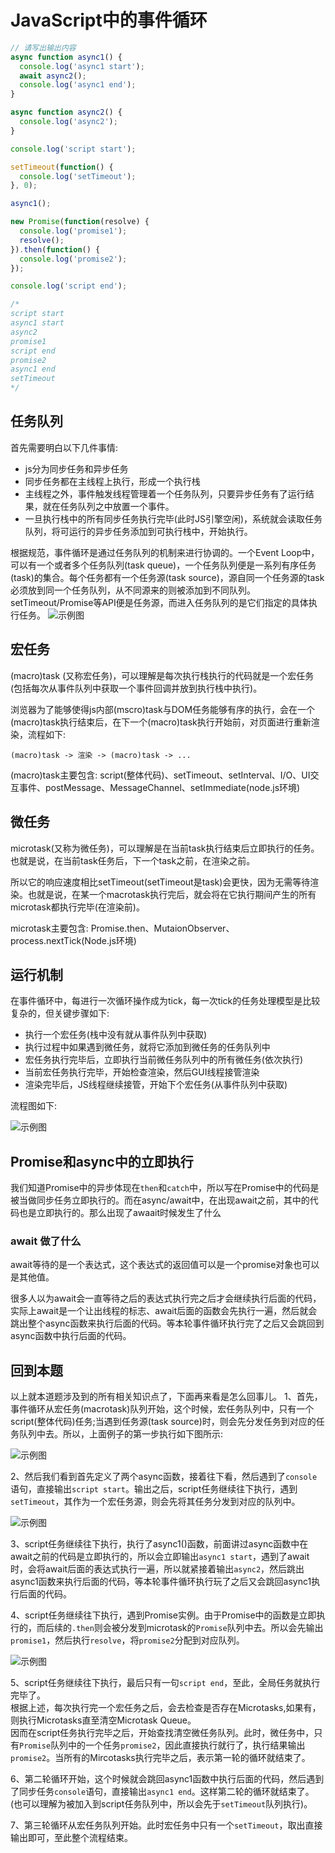 # JavaScript中的事件循环
``` js
// 请写出输出内容
async function async1() {
  console.log('async1 start');
  await async2();
  console.log('async1 end');
}

async function async2() {
  console.log('async2');
}

console.log('script start');

setTimeout(function() {
  console.log('setTimeout');
}, 0);

async1();

new Promise(function(resolve) {
  console.log('promise1');
  resolve();
}).then(function() {
  console.log('promise2');
});

console.log('script end');

/*
script start
async1 start
async2
promise1
script end
promise2
async1 end
setTimeout
*/
```

## 任务队列
首先需要明白以下几件事情:
* js分为同步任务和异步任务
* 同步任务都在主线程上执行，形成一个执行栈
* 主线程之外，事件触发线程管理着一个任务队列，只要异步任务有了运行结果，就在任务队列之中放置一个事件。
* 一旦执行栈中的所有同步任务执行完毕(此时JS引擎空闲)，系统就会读取任务队列，将可运行的异步任务添加到可执行栈中，开始执行。

根据规范，事件循环是通过任务队列的机制来进行协调的。一个Event Loop中，可以有一个或者多个任务队列(task queue)，一个任务队列便是一系列有序任务(task)的集合。每个任务都有一个任务源(task source)，源自同一个任务源的task必须放到同一个任务队列，从不同源来的则被添加到不同队列。 setTimeout/Promise等API便是任务源，而进入任务队列的是它们指定的具体执行任务。
![示例图](/eventLoop/1.png)

## 宏任务
(macro)task (又称宏任务)，可以理解是每次执行栈执行的代码就是一个宏任务(包括每次从事件队列中获取一个事件回调并放到执行栈中执行)。

浏览器为了能够使得js内部(mscro)task与DOM任务能够有序的执行，会在一个(macro)task执行结束后，在下一个(macro)task执行开始前，对页面进行重新渲染，流程如下:
```
(macro)task -> 渲染 -> (macro)task -> ...
```
(macro)task主要包含: script(整体代码)、setTimeout、setInterval、I/O、UI交互事件、postMessage、MessageChannel、setImmediate(node.js环境)

## 微任务
microtask(又称为微任务)，可以理解是在当前task执行结束后立即执行的任务。也就是说，在当前task任务后，下一个task之前，在渲染之前。

所以它的响应速度相比setTimeout(setTimeout是task)会更快，因为无需等待渲染。也就是说，在某一个macrotask执行完后，就会将在它执行期间产生的所有microtask都执行完毕(在渲染前)。

microtask主要包含: Promise.then、MutaionObserver、process.nextTick(Node.js环境)

## 运行机制
在事件循环中，每进行一次循环操作成为tick，每一次tick的任务处理模型是比较复杂的，但关键步骤如下:
* 执行一个宏任务(栈中没有就从事件队列中获取)
* 执行过程中如果遇到微任务，就将它添加到微任务的任务队列中
* 宏任务执行完毕后，立即执行当前微任务队列中的所有微任务(依次执行)
* 当前宏任务执行完毕，开始检查渲染，然后GUI线程接管渲染
* 渲染完毕后，JS线程继续接管，开始下个宏任务(从事件队列中获取)

流程图如下:

![示例图](/eventLoop/2.jpg)

## Promise和async中的立即执行
我们知道Promise中的异步体现在`then`和`catch`中，所以写在Promise中的代码是被当做同步任务立即执行的。而在async/await中，在出现await之前，其中的代码也是立即执行的。那么出现了awaait时候发生了什么

### await 做了什么
await等待的是一个表达式，这个表达式的返回值可以是一个promise对象也可以是其他值。

很多人以为await会一直等待之后的表达式执行完之后才会继续执行后面的代码，实际上await是一个让出线程的标志、await后面的函数会先执行一遍，然后就会跳出整个async函数来执行后面的代码。等本轮事件循环执行完了之后又会跳回到async函数中执行后面的代码。

## 回到本题
以上就本道题涉及到的所有相关知识点了，下面再来看是怎么回事儿。
1、首先，事件循环从宏任务(macrotask)队列开始，这个时候，宏任务队列中，只有一个script(整体代码)任务;当遇到任务源(task source)时，则会先分发任务到对应的任务队列中去。所以，上面例子的第一步执行如下图所示:

![示例图](/eventLoop/3.png)

2、然后我们看到首先定义了两个async函数，接着往下看，然后遇到了`console`语句，直接输出`script start`。输出之后，script任务继续往下执行，遇到`setTimeout`，其作为一个宏任务源，则会先将其任务分发到对应的队列中。

![示例图](/eventLoop/4.png)

3、script任务继续往下执行，执行了async1()函数，前面讲过async函数中在await之前的代码是立即执行的，所以会立即输出`async1 start`，遇到了await时，会将await后面的表达式执行一遍，所以就紧接着输出`async2`，然后跳出async1函数来执行后面的代码，等本轮事件循环执行玩了之后又会跳回async1执行后面的代码。

4、script任务继续往下执行，遇到Promise实例。由于Promise中的函数是立即执行的，而后续的`.then`则会被分发到microtask的`Promise`队列中去。所以会先输出`promise1`，然后执行`resolve`，将`promise2`分配到对应队列。

![示例图](/eventLoop/5.png)

5、script任务继续往下执行，最后只有一句`script end`，至此，全局任务就执行完毕了。  
根据上述，每次执行完一个宏任务之后，会去检查是否存在Microtasks,如果有，则执行Microtasks直至清空Microtask Queue。  
因而在script任务执行完毕之后，开始查找清空微任务队列。此时，微任务中，只有`Promise`队列中的一个任务`promise2`，因此直接执行就行了，执行结果输出`promise2`。当所有的Mircotasks执行完毕之后，表示第一轮的循环就结束了。

6、第二轮循环开始，这个时候就会跳回async1函数中执行后面的代码，然后遇到了同步任务`console`语句，直接输出`async1 end`。这样第二轮的循环就结束了。(也可以理解为被加入到script任务队列中，所以会先于`setTimeout`队列执行)。

7、第三轮循环从宏任务队列开始。此时宏任务中只有一个`setTimeout`，取出直接输出即可，至此整个流程结束。